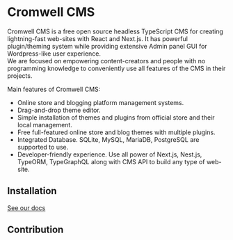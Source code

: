 # Cromwell CMS

Cromwell CMS is a free open source headless TypeScript CMS for creating lightning-fast web-sites with React and Next.js. It has powerful plugin/theming system while providing extensive Admin panel GUI for Wordpress-like user experience.  
We are focused on empowering content-creators and people with no programming knowledge to conveniently use all features of the CMS in their projects.  

Main features of Cromwell CMS:
- Online store and blogging platform management systems.
- Drag-and-drop theme editor.
- Simple installation of themes and plugins from official store and their local management.
- Free full-featured online store and blog themes with multiple plugins.
- Integrated Database. SQLite, MySQL, MariaDB, PostgreSQL are supported to use.
- Developer-friendly experience. Use all power of Next.js, Nest.js, TypeORM, TypeGraphQL along with CMS API to build any type of web-site. 

## Installation

[See our docs](https://cromwellcms.com/docs/overview/installation)

## Contribution